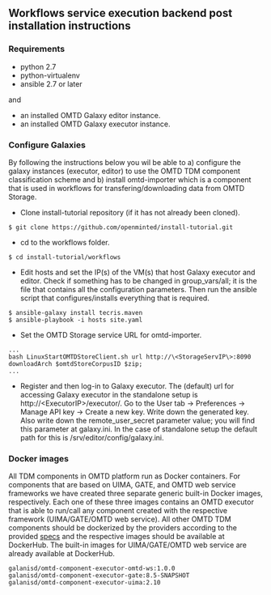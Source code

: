 ## Workflows service execution backend post installation instructions

### Requirements

* python 2.7
* python-virtualenv
* ansible 2.7 or later

and 

* an installed OMTD Galaxy editor instance.
* an installed OMTD Galaxy executor instance.

### Configure Galaxies

By following the instructions below you wil be able to a) configure the galaxy instances (executor, editor) to use the OMTD TDM component classification scheme 
and b) install omtd-importer which is a component that is used in workflows for transfering/downloading data from OMTD Storage.  

* Clone install-tutorial repository (if it has not already been cloned). 
```code=bash
$ git clone https://github.com/openminted/install-tutorial.git
```
* cd to the workflows folder.
```code=bash
$ cd install-tutorial/workflows
```
* Edit hosts and set the IP(s) of the VM(s) that host Galaxy executor and editor. 
Check if something has to be changed in group_vars/all; it is the file that contains all the
configuration parameters. Then run the ansible script that configures/installs everything that is required.
```code=bash
$ ansible-galaxy install tecris.maven
$ ansible-playbook -i hosts site.yaml
```
*  Set the OMTD Storage service URL for omtd-importer. 

```
...
bash LinuxStartOMTDStoreClient.sh url http://\<StorageServIP\>:8090 downloadArch $omtdStoreCorpusID $zip;
...
```
 

* Register and then log-in to Galaxy executor. The (default) url for accessing Galaxy executor in the standalone setup is 
 http://\<ExecutorIP\>/executor/. Go to the User tab -> Preferences -> Manage API key -> Create a new key. Write down the generated key.
 Also write down the remote_user_secret parameter value; you will find this parameter at galaxy.ini. In the case of standalone setup the default
 path for this is /srv/editor/config/galaxy.ini.
 

### Docker images 

All TDM components in OMTD platform run as Docker containers. For components that are based on 
UIMA, GATE, and OMTD web service frameworks we have created three separate generic built-in Docker images, respectively. 
Each one of these three images contains an OMTD executor that is able to run/call any component created with the respective framework (UIMA/GATE/OMTD web service). All other OMTD TDM components should be dockerized by the providers according to the provided
[specs](https://github.com/openminted/omtd-docker-specification) and the respective images should be available at DockerHub.
The built-in images for UIMA/GATE/OMTD web service are already available at DockerHub.

```
galanisd/omtd-component-executor-omtd-ws:1.0.0
galanisd/omtd-component-executor-gate:8.5-SNAPSHOT
galanisd/omtd-component-executor-uima:2.10
```


